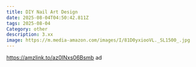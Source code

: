 ```yaml
---
title: DIY Nail Art Design
date: 2025-08-04T04:50:42.811Z
tags: 2025-08-04
Category: other
description: 3.xx
image: https://m.media-amazon.com/images/I/81D0yxiooVL._SL1500_.jpg
---
```

https://amzlink.to/az0INxs06Bsmb ad